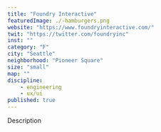 ```yaml
---
title: "Foundry Interactive"
featuredImage: ./-hamburgers.png
website: "https://www.foundryinteractive.com/"
twit: "https://twitter.com/foundryinc"
inst: ""
category: "F"
city: "Seattle"
neighborhood: "Pioneer Square"
size: "small"
map: ""
discipline:
    - engineering
    - ux/ui
published: true
---
```


Description
